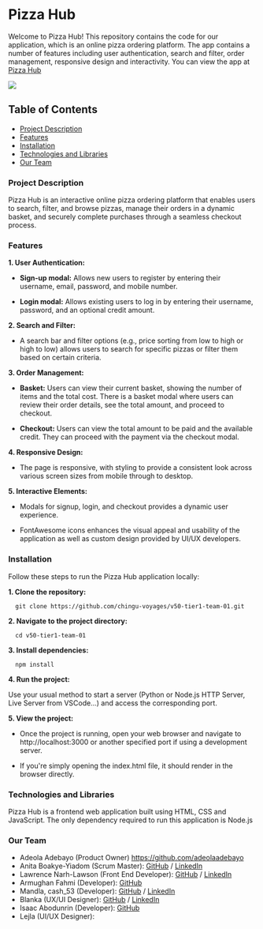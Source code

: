 # Pizza Hub

Welcome to Pizza Hub! This repository contains the code for our application, which is an online pizza ordering platform. The app contains a number of features including user authentication, search and filter, order management, responsive design and interactivity. You can view the app at [Pizza Hub](https://chingu-voyages.github.io/v50-tier1-team-01/)

![](/v50-tier1-team-01/homepage.png)

## Table of Contents

- [Project Description](#project-description)
- [Features](#features)
- [Installation](#installation)
- [Technologies and Libraries](#technologies-and-libraries)
- [Our Team](#our-team)

### Project Description

Pizza Hub is an interactive online pizza ordering platform that enables users to search, filter, and browse pizzas, manage their orders in a dynamic basket, and securely complete purchases through a seamless checkout process.

### Features

**1. User Authentication:**

- **Sign-up modal:** Allows new users to register by entering their username, email, password, and mobile number.

- **Login modal:** Allows existing users to log in by entering their username, password, and an optional credit amount.

**2. Search and Filter:**

- A search bar and filter options (e.g., price sorting from low to high or high to low) allows users to search for specific pizzas or filter them based on certain criteria.

**3. Order Management:**

- **Basket:** Users can view their current basket, showing the number of items and the total cost. There is a basket modal where users can review their order details, see the total amount, and proceed to checkout.

- **Checkout:** Users can view the total amount to be paid and the available credit. They can proceed with the payment via the checkout modal.

**4. Responsive Design:**

- The page is responsive, with styling to provide a consistent look across various screen sizes from mobile through to desktop.

**5. Interactive Elements:**

- Modals for signup, login, and checkout provides a dynamic user experience.

- FontAwesome icons enhances the visual appeal and usability of the application as well as custom design provided by UI/UX developers.

### Installation

Follow these steps to run the Pizza Hub application locally:

**1. Clone the repository:**

```
  git clone https://github.com/chingu-voyages/v50-tier1-team-01.git
```

**2. Navigate to the project directory:**

```
  cd v50-tier1-team-01
```

**3. Install dependencies:**

```
  npm install
```

**4. Run the project:**

Use your usual method to start a server (Python or Node.js HTTP Server, Live Server from VSCode...) and access the corresponding port.

**5. View the project:**

- Once the project is running, open your web browser and navigate to http://localhost:3000 or another specified port if using a development server.

- If you're simply opening the index.html file, it should render in the browser directly.

### Technologies and Libraries

Pizza Hub is a frontend web application built using HTML, CSS and JavaScript. The only dependency required to run this application is Node.js

### Our Team

- Adeola Adebayo (Product Owner) https://github.com/adeolaadebayo
- Anita Boakye-Yiadom (Scrum Master): [GitHub](https://github.com/AnitaBoakye) / [LinkedIn](https://linkedin.com/in/anitaboakyeyiadom/)
- Lawrence Narh-Lawson (Front End Developer): [GitHub](https://github.com/lawlawson) / [LinkedIn](https://www.linkedin.com/in/lawlawson/)
- Armughan Fahmi (Developer): [GitHub](https://github.com/iarmoghan)
- Mandla, cash_53 (Developer): [GitHub](https://github.com/Mandla-tech) / [LinkedIn](https://www.linkedin.com/in/mandla-m/)
- Blanka (UX/UI Designer): [GitHub](https://github.com/shineaubergine) / [LinkedIn](https://www.linkedin.com/in/blanka-calija/)
- Isaac Abodunrin (Developer): [GitHub](https://github.com/bytesandroses)
- Lejla (UI/UX Designer):

